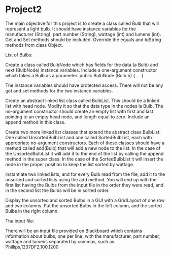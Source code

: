 # Project2
The main objective for this project is to create a class called Bulb that will represent a light bulb. It should have instance variables for the 
manufacturer (String), part number (String), wattage (int) and lumens (int). Get and Set methods should be included. 
Override the equals and toString methods from class Object.

List of Bulbs:

Create a class called BulbNode which has fields for the data (a Bulb) and next (BulbNode) instance variables. Include a one-argument constructor which takes a Bulb as a parameter. 
      public BulbNode (Bulb b) { . . }

The instance variables should have protected access. There will not be any get and set methods for the two instance variables.

Create an abstract linked list class called BulbList. This should be a linked list with head node. Modify it so that the data type in the nodes is Bulb. The no-argument constructor should create an empty list with first and last pointing to an empty head node, and length equal to zero. Include an append method in this class.

Create two more linked list classes that extend the abstract class BulbList: One called UnsortedBulbList and one called SortedBulbList, each with appropriate no-argument constructors. Each of these classes should have a method called add(Bulb) that will add a new node to the list. In the case of the UnsortedBulbList it will add it to the end of the list by calling the append method in the super class. In the case of the SortedBulbList it will insert the node in the proper position to keep the list sorted by wattage.

Instantiate two linked lists, and for every Bulb read from the file, add it to the unsorted and sorted lists using the add method. You will end up with the first list having the Bulbs from the input file in the order they were read, and in the second list the Bulbs will be in sorted order.

Display the unsorted and sorted Bulbs in a GUI with a GridLayout of one row and two columns. Put the unsorted Bulbs in the left column, and the sorted Bulbs in the right column.

The input file:

There will be an input file provided on Blackboard which contains information about bulbs, one per line, with the manufacturer, part number, wattage and lumens separated by commas, such as: Phillips,1237DF2,100,1200
